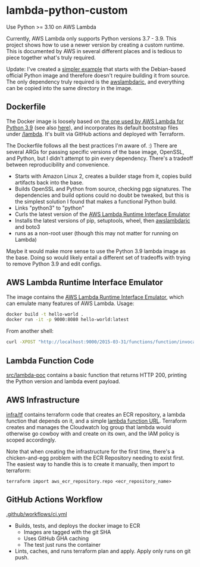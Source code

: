 # lambda-python-custom

Use Python >= 3.10 on AWS Lambda

Currently, AWS Lambda only supports Python versions 3.7 - 3.9. This project shows how to use a newer version by creating
a custom runtime. This is documented by AWS in several different places and is tedious to piece together what's truly
required.

Update: I've created a [simpler example](simple-example) that starts with the Debian-based official Python image and
therefore doesn't require building it from source. The only dependency truly required is
the [awslambdaric](https://github.com/aws/aws-lambda-python-runtime-interface-client), and everything can be copied into
the same directory in the image.

## Dockerfile

The Docker image is loosely based
on [the one used by AWS Lambda for Python 3.9](https://gallery.ecr.aws/lambda/python) (see
also [here](https://github.com/aws/aws-lambda-base-images/tree/python3.9)), and incorporates its default bootstrap files
under [/lambda](lambda). It's built via GitHub actions and deployed with Terraform.

The Dockerfile follows all the best practices I'm aware of. :) There are several ARGs for passing specific versions of
the base image, OpenSSL, and Python, but I didn't attempt to pin every dependency. There's a tradeoff between
reproducibility and convenience.

- Starts with Amazon Linux 2, creates a builder stage from it, copies build artifacts back into the base.
- Builds OpenSSL and Python from source, checking pgp signatures. The dependencies and build options could no doubt be
  tweaked, but this is the simplest solution I found that makes a functional Python build.
- Links "python3" to "python"
- Curls the latest version of
  the [AWS Lambda Runtime Interface Emulator](https://github.com/aws/aws-lambda-runtime-interface-emulator/)
- Installs the latest versions of pip, setuptools, wheel,
  then [awslambdaric](https://github.com/aws/aws-lambda-python-runtime-interface-client) and boto3
- runs as a non-root user (though this may not matter for running on Lambda)

Maybe it would make more sense to use the Python 3.9 lambda image as the base. Doing so would likely entail a different
set of tradeoffs with trying to remove Python 3.9 and edit configs.

## AWS Lambda Runtime Interface Emulator

The image contains
the [AWS Lambda Runtime Interface Emulator](https://github.com/aws/aws-lambda-runtime-interface-emulator/), which can
emulate many features of AWS Lambda. Usage:

```bash
docker build -t hello-world .
docker run -it -p 9000:8080 hello-world:latest
```

From another shell:

```bash
curl -XPOST "http://localhost:9000/2015-03-31/functions/function/invocations" -d '{}'
```

## Lambda Function Code

[src/lambda-poc](src/lambda-poc) contains a basic function that returns HTTP 200, printing the Python version and lambda
event payload.

## AWS Infrastructure

[infra/tf](infra/tf) contains terraform code that creates an ECR repository, a lambda function that depends on it, and a
simple [lambda function URL](https://docs.aws.amazon.com/lambda/latest/dg/lambda-urls.html). Terraform creates and
manages the Cloudwatch log group that lambda would otherwise go cowboy with and create on its own, and the IAM policy is
scoped accordingly.

Note that when creating the infrastructure for the first time, there's a chicken-and-egg problem with the ECR Repository
needing to exist first. The easiest way to handle this is to create it manually, then import to terraform:

`terraform import aws_ecr_repository.repo <ecr_repository_name>`

## GitHub Actions Workflow

[.github/workflows/ci.yml](.github/workflows/ci.yml)

- Builds, tests, and deploys the docker image to ECR
    - Images are tagged with the git SHA
    - Uses GitHub GHA caching
    - The test just runs the container
- Lints, caches, and runs terraform plan and apply. Apply only runs on git push.
